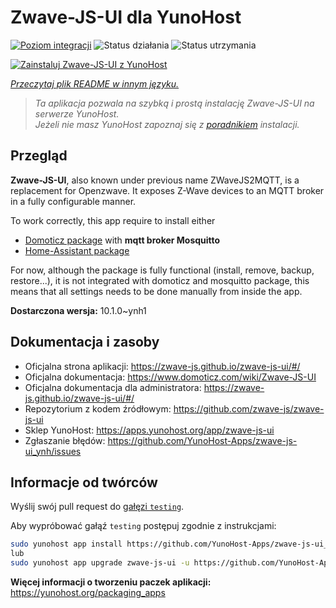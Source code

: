 <!--
To README zostało automatycznie wygenerowane przez <https://github.com/YunoHost/apps/tree/master/tools/readme_generator>
Nie powinno być ono edytowane ręcznie.
-->

# Zwave-JS-UI dla YunoHost

[![Poziom integracji](https://apps.yunohost.org/badge/integration/zwave-js-ui)](https://ci-apps.yunohost.org/ci/apps/zwave-js-ui/)
![Status działania](https://apps.yunohost.org/badge/state/zwave-js-ui)
![Status utrzymania](https://apps.yunohost.org/badge/maintained/zwave-js-ui)

[![Zainstaluj Zwave-JS-UI z YunoHost](https://install-app.yunohost.org/install-with-yunohost.svg)](https://install-app.yunohost.org/?app=zwave-js-ui)

*[Przeczytaj plik README w innym języku.](./ALL_README.md)*

> *Ta aplikacja pozwala na szybką i prostą instalację Zwave-JS-UI na serwerze YunoHost.*  
> *Jeżeli nie masz YunoHost zapoznaj się z [poradnikiem](https://yunohost.org/install) instalacji.*

## Przegląd

**Zwave-JS-UI**, also known under previous name ZWaveJS2MQTT, is a replacement for Openzwave. It exposes Z-Wave devices to an MQTT broker in a fully configurable manner.

To work correctly, this app require to install either
- [Domoticz package](https://github.com/YunoHost-Apps/domoticz_ynh) with **mqtt broker Mosquitto**
- [Home-Assistant package](https://github.com/YunoHost-Apps/homeassistant_ynh)


For now, although the package is fully functional (install, remove, backup, restore...), it is not integrated with domoticz and mosquitto package, this means that all settings needs to be done manually from inside the app.



**Dostarczona wersja:** 10.1.0~ynh1
## Dokumentacja i zasoby

- Oficjalna strona aplikacji: <https://zwave-js.github.io/zwave-js-ui/#/>
- Oficjalna dokumentacja: <https://www.domoticz.com/wiki/Zwave-JS-UI>
- Oficjalna dokumentacja dla administratora: <https://zwave-js.github.io/zwave-js-ui/#/>
- Repozytorium z kodem źródłowym: <https://github.com/zwave-js/zwave-js-ui>
- Sklep YunoHost: <https://apps.yunohost.org/app/zwave-js-ui>
- Zgłaszanie błędów: <https://github.com/YunoHost-Apps/zwave-js-ui_ynh/issues>

## Informacje od twórców

Wyślij swój pull request do [gałęzi `testing`](https://github.com/YunoHost-Apps/zwave-js-ui_ynh/tree/testing).

Aby wypróbować gałąź `testing` postępuj zgodnie z instrukcjami:

```bash
sudo yunohost app install https://github.com/YunoHost-Apps/zwave-js-ui_ynh/tree/testing --debug
lub
sudo yunohost app upgrade zwave-js-ui -u https://github.com/YunoHost-Apps/zwave-js-ui_ynh/tree/testing --debug
```

**Więcej informacji o tworzeniu paczek aplikacji:** <https://yunohost.org/packaging_apps>
